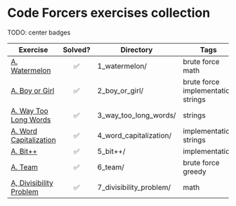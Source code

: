# Code Forcers exercises collection

TODO: center badges

| Exercise | Solved? | Directory | Tags | Difficulty | Languages |
| -------- | :-----: | --------- | ------ | ---------- | --------- |
| [A. Watermelon](https://codeforces.com/contest/4/problem/A) | :white_check_mark: | 1_watermelon/ | brute force math | 800 | <img src="https://img.shields.io/badge/-C++-grey"> |
| [A. Boy or Girl](https://codeforces.com/contest/236/problem/A) | :white_check_mark: | 2_boy_or_girl/ | brute force implementation strings | 800 | <img src="https://img.shields.io/badge/-C++-grey"> |
| [A. Way Too Long Words](https://codeforces.com/contest/71/problem/A) | :white_check_mark: | 3_way_too_long_words/ | strings | 800 | <img src="https://img.shields.io/badge/-C++-grey"> |
| [A. Word Capitalization](https://codeforces.com/problemset/problem/281/A) | :white_check_mark: | 4_word_capitalization/ | implementation strings | 800 | <img src="https://img.shields.io/badge/-C++-grey"> |
| [A. Bit++](https://codeforces.com/problemset/problem/282/A) | :white_check_mark: | 5_bit++/ | implementation | 800 | <img src="https://img.shields.io/badge/-C++-grey"> |
| [A. Team](https://codeforces.com/problemset/problem/231/A) | :white_check_mark: | 6_team/ | brute force greedy | 800 | <img src="https://img.shields.io/badge/-C++-grey"> |
| [A, Divisibility Problem](https://codeforces.com/problemset/problem/1328/A) | :white_check_mark: | 7_divisibility_problem/ | math | 800 | <img src="https://img.shields.io/badge/-C++-grey"> |

<!--
:x:
:white_check_mark:
None yet    : <img src="https://img.shields.io/badge/-None%20Yet-orange">
Python      : <img src="https://img.shields.io/badge/-Python-blue">
C           : <img src="https://img.shields.io/badge/-C-black">
C++         : <img src="https://img.shields.io/badge/-C++-grey">
Go          : <img src="https://img.shields.io/badge/-Go-#7FFFD4">      // Aquamarine
Kotlin      : <img src="https://img.shields.io/badge/-Kotlin-#FF1493">  // DeepPink
Java        : <img src="https://img.shields.io/badge/-Java-red">
Haskell     : <img src="https://img.shields.io/badge/-Haskell-purple">
PHP         : <img src="https://img.shields.io/badge/-PHP-purple">
JavaScript  : <img src="https://img.shields.io/badge/-JavaScript-yellow">
OCaml       : <img src="https://img.shields.io/badge/-OCaml-yellow">
Rust        : <img src="https://img.shields.io/badge/-Rust-orange">

FOCUS NOW: https://codeforces.com/problemset?order=BY_RATING_ASC&tags=800-800
-->
